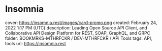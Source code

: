 # Insomnia

cover: https://insomnia.rest/images/card-promo.png
created: February 24, 2022 1:17 PM (UTC)
description: Leading Open Source API Client, and Collaborative API Design Platform for REST, SOAP, GraphQL, and GRPC
folder: BOOKMRKS-MTHRFCKR / DEV-MTHRFCKR / API Tools
tags: API, tools
url: https://insomnia.rest